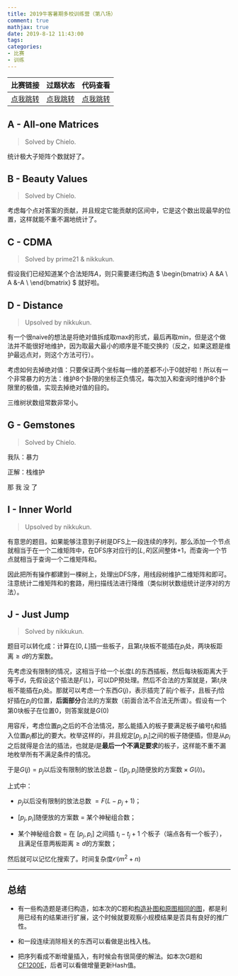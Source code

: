 ```yaml
---
title: 2019牛客暑期多校训练营（第八场）
comment: true
mathjax: true
date: 2019-8-12 11:43:00
tags:
categories:
- 比赛
- 训练
---
```


比赛链接	|过题状态	|代码查看
:-:			|:-:		|:-:	
[点我跳转](https://ac.nowcoder.com/acm/contest/888#question) | [点我跳转](https://buaaacm.github.io/training.html?year=2019#id=03) | [点我跳转](https://ac.nowcoder.com/acm/contest/888#submit/{%22statusTypeFilter%22%3A%225%22%2C%22searchUserName%22%3A%22%E6%89%93%E4%B8%8D%E8%B5%A2%E7%94%B5%E8%84%91%22})

<!--more-->



## A - All-one Matrices

> Solved by Chielo.

统计极大子矩阵个数就好了。




## B - Beauty Values

> Solved by Chielo.

考虑每个点对答案的贡献，并且规定它能贡献的区间中，它是这个数出现最早的位置，这样就能不重不漏地统计了。





## C - CDMA

> Solved by prime21 & nikkukun.

假设我们已经知道某个合法矩阵$A$，则只需要递归构造
$
\begin{bmatrix}
	A	&A	\\
	A	&-A	\\
\end{bmatrix}
$
就好啦。





## D - Distance

> Upsolved by nikkukun.

有一个很naive的想法是将绝对值拆成取$\mathrm{max}$的形式，最后再取$\mathrm{min}$，但是这个做法并不能很好地维护，因为取最大最小的顺序是不能交换的（反之，如果这题是维护最远点对，则这个方法可行）。

考虑如何去掉绝对值：只要保证两个坐标每一维的差都不小于$0$就好啦！所以有一个非常暴力的方法：维护$8$个卦限的坐标正负情况，每次加入和查询时维护$8$个卦限里的极值，实现去掉绝对值的目的。

三维树状数组常数非常小。





## G - Gemstones

> Solved by Chielo.

我队：暴力

正解：栈维护

那 我 没 了





## I - Inner World

> Upsolved by nikkukun.

有意思的题目。如果能够注意到子树是DFS上一段连续的序列，那么添加一个节点就相当于在一个二维矩阵中，在DFS序对应行的$[L,R]$区间整体$+1$，而查询一个节点就相当于查询一个二维矩阵和。

因此把所有操作都建到一棵树上，处理出DFS序，用线段树维护二维矩阵和即可。注意统计二维矩阵和的套路，用扫描线法进行降维（类似树状数组统计逆序对的方法）。




## J - Just Jump

> Solved by nikkukun.

题目可以转化成：计算在$[0,L]$插一些板子，且第$t_i$块板不能插在$p_i$处，两块板距离$\geq d$的方案数。

先考虑没有限制的情况，这相当于给一个长度$L$的东西插板，然后每块板距离大于等于$d$，先假设这个插法是$F(L)$，可以DP预处理。然后不合法的方案就是，第$t_i$块板不能插在$p_i$处。那就可以考虑一个东西$G(j)$，表示插完了前$j$个板子，且板子$j$恰好插在$p_j$的位置，**后面部分**合法的方案数（前面合法不合法无所谓）。假设有一个第$0$块板子在位置$0$，则答案就是$G(0)$

用容斥，考虑位置$p_j$之后的不合法情况，那么能插入的板子要满足板子编号$t_i$和插入位置$p_i$都比$j$的要大。枚举这样的$i$，并且规定$[p_j,p_i]$之间的板子随便插，但是从$p_i$之后就得是合法的插法，也就是$i$是**最后一个不满足要求**的板子，这样能不重不漏地枚举所有不满足条件的情况。

于是$G(j) = p_j \text{以后没有限制的放法总数} - ( [p_j,p_i]\text{随便放的方案数} \times G(i) )$。

上式中：

* $p_j$以后没有限制的放法总数 $= F(L-p_j+1)$；

* $[p_j,p_i]$随便放的方案数 $=$ 某个神秘组合数；

* 某个神秘组合数 $=$ 在 $[p_j,p_i]$ 之间插 $t_i-t_j+1$ 个板子（端点各有一个板子），且满足任意两板距离$\geq d$的方案数；

然后就可以记忆化搜索了。时间复杂度$\mathcal{O} (m^2+n)$






---

## 总结

* 有一些构造题是递归构造，如本次的C题和[构造补图和原图相同的图](http://www.matrix67.com/blog/archives/6221)，都是利用已经有的结果进行扩展，这个时候就要观察小规模结果是否具有良好的推广性。

* 和一段连续消除相关的东西可以看做是出栈入栈。

* 把序列看成不断增量插入，有时候会有很简便的解法。如本次G题和[CF1200E](https://codeforces.com/contest/1200/problem/E)，后者可以看做增量更新Hash值。